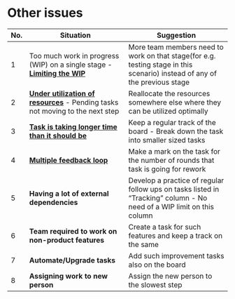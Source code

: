 # Other issues

| No. | Situation                                                               | Suggestion
|-----|-------------------------------------------------------------------------|----------------------------------|
| 1   | Too much work in progress (WIP) on a single stage - **[Limiting the WIP](../kanban/process-inefficiencies.md)** | More team members need to work on that stage(for e.g. testing stage in this scenario) instead of any of the previous stage |
| 2   | **[Under utilization of resources](../kanban/underutilization-resources.md)** - Pending tasks not moving to the next step | Reallocate the resources somewhere else where they can be utilized optimally |
| 3   | **[Task is taking longer time than it should be](../kanban/unequal-sized-tasks.md)** | Keep a regular track of the board - Break down the task into smaller sized tasks |
| 4   | **[Multiple feedback loop](../kanban/marking-task.md)** | Make a mark on the task for the number of rounds that task is going for rework |
| 5   | **Having a lot of external dependencies** | Develop a practice of regular follow ups on tasks listed in “Tracking” column - No need of a WIP limit on this column |
| 6   | **Team required to work on non-product features** | Create a task for such features and keep a track on the same |
| 7   | **Automate/Upgrade tasks** | Add such improvement tasks also on the board |
| 8   | **Assigning work to new person** | Assign the new person to the slowest step |